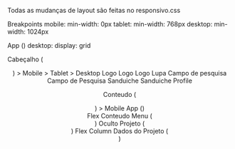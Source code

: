 Todas as mudanças de layout são feitas no responsivo.css

Breakpoints
 mobile: min-width: 0px
 tablet: min-width: 768px
 desktop: min-width: 1024px

App (<body>)
 desktop: display: grid

 Cabeçalho (<header>)
     > Mobile        > Tablet                > Desktop
     Logo            Logo                    Logo
     Lupa            Campo de pesquisa       Campo de Pesquisa
     Sanduiche       Sanduiche               Profile
 
 Conteudo (<main>)
     > Mobile 
     App (<body>)                              
      Flex
     Conteudo
      Menu (<nav>)
       Oculto
      Projeto (<section>)
       Flex
       Column
      Dados do Projeto (<form>)
    
